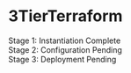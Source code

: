 # 3TierTerraform
Stage 1: Instantiation Complete\
Stage 2: Configuration Pending\
Stage 3: Deployment Pending
